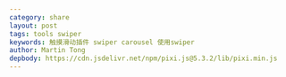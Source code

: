 ```yaml
---
category: share
layout: post
tags: tools swiper
keywords: 触摸滑动插件 swiper carousel 使用swiper
author: Martin Tong
depbody: https://cdn.jsdelivr.net/npm/pixi.js@5.3.2/lib/pixi.min.js
---
```

<style>
    #three-container {
        width: 100%;
        height: 360px
    }
</style>

<div id="three-container"></div>

<script>
    window.addEventListener('load', function() {
        let container = document.querySelector("#three-container")
        let three = new THREE.Scene()
        let camera = new THREE.PerspectiveCamera(75, container.offsetWidth / container.offsetHeight, 0.1, 1000)
        let render = new THREE.WebGLRenderer()
        let line = new THREE.LineBasicMaterial({color: 0x0000ff})
        var points = []
        points.push(new THREE.Vector3(-10 ,0 ,0))
        points.push(new THREE.Vector3(0 ,5 ,0))
        points.push(new THREE.Vector3(10 ,0 ,0))
        let geometry = new THREE.BufferGeometry().setFromPoints(points)
        let lineIns = new THREE.Line(geometry, line)
        three.add(lineIns)
        camera.position.set(0,0,10)
        render.setSize(container.offsetWidth , container.offsetHeight)
        container.appendChild(render.domElement)
        function renderFnc() {
            requestAnimationFrame(renderFnc)
            render.render(three, camera)
        }
        renderFnc()
    })
</script>